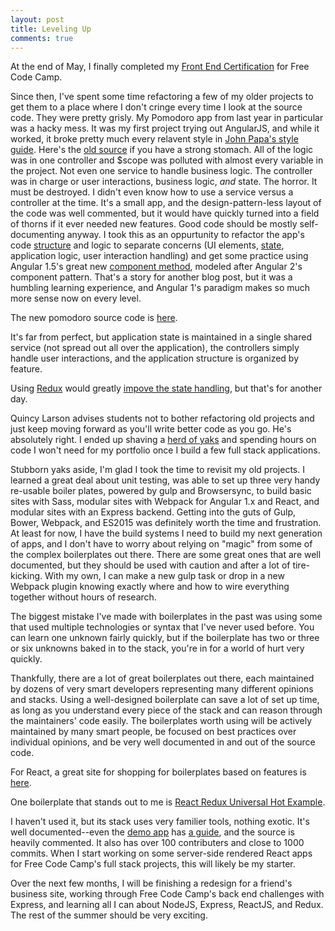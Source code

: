 ```yaml
---
layout: post
title: Leveling Up
comments: true
---
```


At the end of May, I finally completed my [Front End Certification](https://www.freecodecamp.com/itxchy/front-end-certification) for Free Code Camp. 

Since then, I've spent some time refactoring a few of my older projects to get them to a place where I don't cringe every time I look at the source code. They were pretty grisly. My Pomodoro app from last year in particular was a hacky mess. It was my first project trying out AngularJS, and while it worked, it broke pretty much every relavent style in [John Papa's style guide](https://github.com/johnpapa/angular-styleguide/blob/master/a1/README.md). Here's the [old source](http://codepen.io/dprsky/pen/OymXEp) if you have a strong stomach. All of the logic was in one controller and $scope was polluted with almost every variable in the project. Not even one service to handle business logic. The controller was in charge or user interactions, business logic, *and* state. The horror. It must be destroyed. I didn't even know how to use a service versus a controller at the time. It's a small app, and the design-pattern-less layout of the code was well commented, but it would have quickly turned into a field of thorns if it ever needed new features. Good code should be mostly self-documenting anyway. I took this as an oppurtunity to refactor the app's code [structure](https://johnpapa.net/angular-app-structuring-guidelines/) and logic to separate concerns (UI elements, [state](https://johnpapa.net/sharing-data-in-an-angular-controller-or-an-angular-service/), application logic, user interaction handling) and get some practice using Angular 1.5's great new [component method](https://toddmotto.com/exploring-the-angular-1-5-component-method/), modeled after Angular 2's component pattern. That's a story for another blog post, but it was a humbling learning experience, and Angular 1's paradigm makes so much more sense now on every level.  
  
The new pomodoro source code is [here](https://github.com/itxchy/FCC-pomodoro).

It's far from perfect, but application state is maintained in a single shared service (not spread out all over the application), the controllers simply handle user interactions, and the application structure is organized by feature.

Using [Redux](https://www.npmjs.com/package/ng-redux) would greatly [impove the state handling](http://blog.rangle.io/managing-state-redux-angular/), but that's for another day.

<!--break-->

Quincy Larson advises students not to bother refactoring old projects and just keep moving forward as you'll write better code as you go. He's absolutely right. I ended up shaving a [herd of yaks](http://www.catb.org/~esr/jargon/html/Y/yak-shaving.html) and spending hours on code I won't need for my portfolio once I build a few full stack applications. 

Stubborn yaks aside, I'm glad I took the time to revisit my old projects. I learned a great deal about unit testing, was able to set up three very handy re-usable boiler plates, powered by gulp and Browsersync, to build basic sites with Sass, modular sites with Webpack for Angular 1.x and React, and modular sites with an Express backend. Getting into the guts of Gulp, Bower, Webpack, and ES2015 was definitely worth the time and frustration. At least for now, I have the build systems I need to build my next generation of apps, and I don't have to worry about relying on "magic" from some of the complex boilerplates out there. There are some great ones that are well documented, but they should be used with caution and after a lot of tire-kicking. With my own, I can make a new gulp task or drop in a new Webpack plugin knowing exactly where and how to wire everything together without hours of research.

The biggest mistake I've made with boilerplates in the past was using some that used multiple technologies or syntax that I've never used before. You can learn one unknown fairly quickly, but if the boilerplate has two or three or six unknowns baked in to the stack, you're in for a world of hurt very quickly.

Thankfully, there are a lot of great boilerplates out there, each maintained by dozens of very smart developers representing many different opinions and stacks. Using a well-designed boilerplate can save a lot of set up time, as long as you understand every piece of the stack and can reason through the maintainers' code easily. The boilerplates worth using will be actively maintained by many smart people, be focused on best practices over individual opinions, and be very well documented in and out of the source code.

For React, a great site for shopping for boilerplates based on features is [here](http://andrewhfarmer.com/starter-project/).

One boilerplate that stands out to me is [React Redux Universal Hot Example](https://github.com/erikras/react-redux-universal-hot-example). 

I haven't used it, but its stack uses very familier tools, nothing exotic. It's well documented--even the [demo app](https://react-redux.herokuapp.com/) has [a guide](https://github.com/erikras/react-redux-universal-hot-example/blob/master/docs/ExploringTheDemoApp/ExploringTheDemoApp.md), and the source is heavily commented. It also has over 100 contributers and close to 1000 commits. When I start working on some server-side rendered React apps for Free Code Camp's full stack projects, this will likely be my starter.

Over the next few months, I will be finishing a redesign for a friend's business site, working through Free Code Camp's back end challenges with Express, and learning all I can about NodeJS, Express, ReactJS, and Redux. The rest of the summer should be very exciting.


